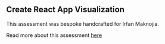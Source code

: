 ## Create React App Visualization

This assessment was bespoke handcrafted for Irfan Maknojia.

Read more about this assessment [here](https://react.eogresources.com)
